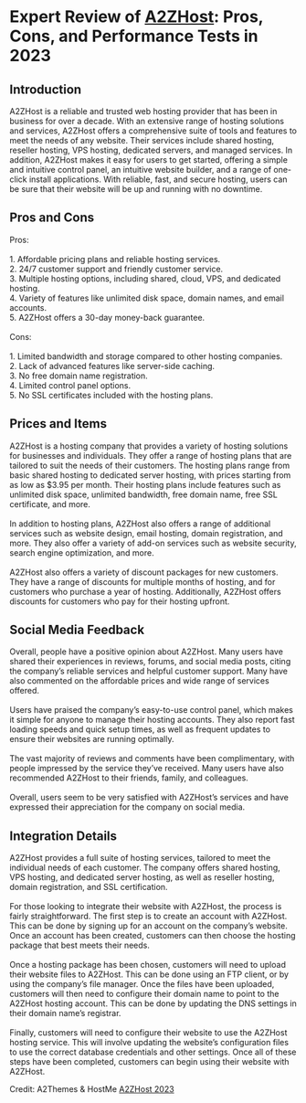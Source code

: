 <h1>Expert Review of <a href="https://a2themes.com/a2zhost-reviews">A2ZHost</a>: Pros, Cons, and Performance Tests in 2023</h1>
<h2>Introduction</h2>
A2ZHost is a reliable and trusted web hosting provider that has been in business for over a decade. With an extensive range of hosting solutions and services, A2ZHost offers a comprehensive suite of tools and features to meet the needs of any website. Their services include shared hosting, reseller hosting, VPS hosting, dedicated servers, and managed services. In addition, A2ZHost makes it easy for users to get started, offering a simple and intuitive control panel, an intuitive website builder, and a range of one-click install applications. With reliable, fast, and secure hosting, users can be sure that their website will be up and running with no downtime.
<h2>Pros and Cons</h2>
Pros:<br><br>1. Affordable pricing plans and reliable hosting services.<br>2. 24/7 customer support and friendly customer service.<br>3. Multiple hosting options, including shared, cloud, VPS, and dedicated hosting.<br>4. Variety of features like unlimited disk space, domain names, and email accounts.<br>5. A2ZHost offers a 30-day money-back guarantee.<br><br>Cons:<br><br>1. Limited bandwidth and storage compared to other hosting companies.<br>2. Lack of advanced features like server-side caching.<br>3. No free domain name registration.<br>4. Limited control panel options.<br>5. No SSL certificates included with the hosting plans.
<h2>Prices and Items</h2>
A2ZHost is a hosting company that provides a variety of hosting solutions for businesses and individuals. They offer a range of hosting plans that are tailored to suit the needs of their customers. The hosting plans range from basic shared hosting to dedicated server hosting, with prices starting from as low as $3.95 per month. Their hosting plans include features such as unlimited disk space, unlimited bandwidth, free domain name, free SSL certificate, and more.<br><br>In addition to hosting plans, A2ZHost also offers a range of additional services such as website design, email hosting, domain registration, and more. They also offer a variety of add-on services such as website security, search engine optimization, and more.<br><br>A2ZHost also offers a variety of discount packages for new customers. They have a range of discounts for multiple months of hosting, and for customers who purchase a year of hosting. Additionally, A2ZHost offers discounts for customers who pay for their hosting upfront.
<h2>Social Media Feedback</h2>
Overall, people have a positive opinion about A2ZHost. Many users have shared their experiences in reviews, forums, and social media posts, citing the company’s reliable services and helpful customer support. Many have also commented on the affordable prices and wide range of services offered.<br><br>Users have praised the company’s easy-to-use control panel, which makes it simple for anyone to manage their hosting accounts. They also report fast loading speeds and quick setup times, as well as frequent updates to ensure their websites are running optimally.<br><br>The vast majority of reviews and comments have been complimentary, with people impressed by the service they’ve received. Many users have also recommended A2ZHost to their friends, family, and colleagues.<br><br>Overall, users seem to be very satisfied with A2ZHost’s services and have expressed their appreciation for the company on social media.
<h2>Integration Details</h2>
A2ZHost provides a full suite of hosting services, tailored to meet the individual needs of each customer. The company offers shared hosting, VPS hosting, and dedicated server hosting, as well as reseller hosting, domain registration, and SSL certification.<br><br>For those looking to integrate their website with A2ZHost, the process is fairly straightforward. The first step is to create an account with A2ZHost. This can be done by signing up for an account on the company’s website. Once an account has been created, customers can then choose the hosting package that best meets their needs.<br><br>Once a hosting package has been chosen, customers will need to upload their website files to A2ZHost. This can be done using an FTP client, or by using the company’s file manager. Once the files have been uploaded, customers will then need to configure their domain name to point to the A2ZHost hosting account. This can be done by updating the DNS settings in their domain name’s registrar.<br><br>Finally, customers will need to configure their website to use the A2ZHost hosting service. This will involve updating the website’s configuration files to use the correct database credentials and other settings. Once all of these steps have been completed, customers can begin using their website with A2ZHost.
<p>Credit: A2Themes & HostMe <a href="https://a2themes.com/a2zhost-reviews">A2ZHost 2023</a></p>